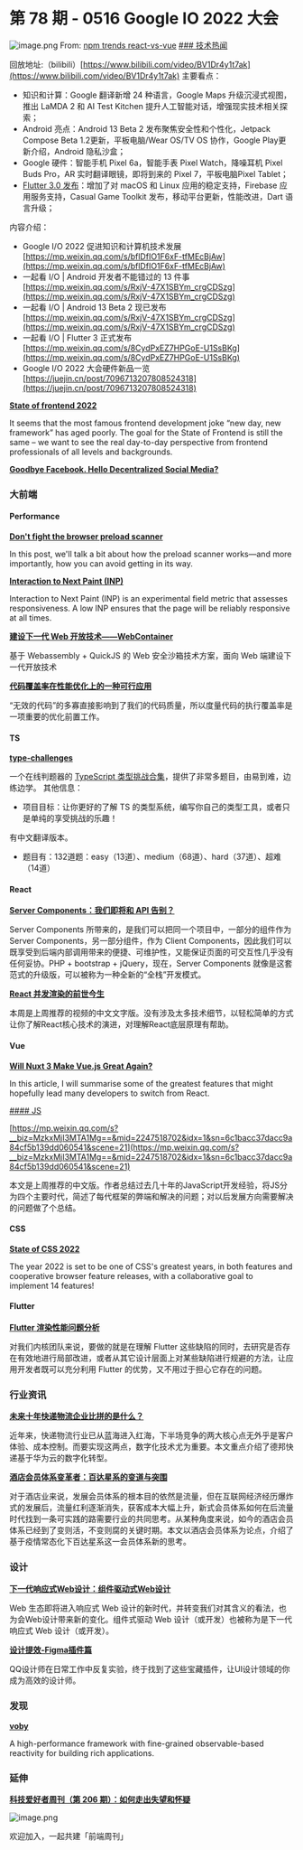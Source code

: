# 第 78 期 - 0516 Google IO 2022 大会
![image.png](https://cdn.nlark.com/yuque/0/2022/png/85771/1652658210368-c2d0b5b7-56ef-45b7-85d9-db677d47ed06.png#clientId=u7a9bbd2e-3c10-4&crop=0&crop=0&crop=1&crop=1&from=paste&height=263&id=u274e82dd&margin=%5Bobject%20Object%5D&name=image.png&originHeight=525&originWidth=1310&originalType=binary&ratio=1&rotation=0&showTitle=false&size=65435&status=done&style=none&taskId=uc7760075-39a8-4887-9a93-83ada054ca3&title=&width=655)
From: [npm trends react-vs-vue](https://www.npmtrends.com/react-vs-vue)
[### 技术热闻](https://mp.weixin.qq.com/s/6AW20rRkYFjm9B6wZfey6g)

回放地址:（bilibili）[https://www.bilibili.com/video/BV1Dr4y1t7ak](https://www.bilibili.com/video/BV1Dr4y1t7ak)
主要看点：

- 知识和计算：Google 翻译新增 24 种语言，Google Maps 升级沉浸式视图，推出 LaMDA 2 和 AI Test Kitchen 提升人工智能对话，增强现实技术相关探索；
- Android 亮点：Android 13 Beta 2 发布聚焦安全性和个性化，Jetpack Compose Beta 1.2更新，平板电脑/Wear OS/TV OS 协作，Google Play更新介绍，Android 隐私沙盒；
- Google 硬件：智能手机 Pixel 6a，智能手表 Pixel Watch，降噪耳机 Pixel Buds Pro，AR 实时翻译眼镜，即将到来的 Pixel 7，平板电脑Pixel Tablet；
- [Flutter 3.0 发布](https://juejin.cn/post/7096617842023333925#heading-15)：增加了对 macOS 和 Linux 应用的稳定支持，Firebase 应用服务支持，Casual Game Toolkit 发布，移动平台更新，性能改进，Dart 语言升级；

内容介绍：

- Google I/O 2022 促进知识和计算机技术发展 [https://mp.weixin.qq.com/s/bflDfIO1F6xF-tfMEcBjAw](https://mp.weixin.qq.com/s/bflDfIO1F6xF-tfMEcBjAw)
- 一起看 I/O | Android 开发者不能错过的 13 件事 [https://mp.weixin.qq.com/s/RxjV-47X1SBYm_crgCDSzg](https://mp.weixin.qq.com/s/RxjV-47X1SBYm_crgCDSzg)
- 一起看 I/O | Android 13 Beta 2 现已发布 [https://mp.weixin.qq.com/s/RxjV-47X1SBYm_crgCDSzg](https://mp.weixin.qq.com/s/RxjV-47X1SBYm_crgCDSzg)
- 一起看 I/O | Flutter 3 正式发布 [https://mp.weixin.qq.com/s/8CydPxEZ7HPGoE-U1SsBKg](https://mp.weixin.qq.com/s/8CydPxEZ7HPGoE-U1SsBKg)
- Google I/O 2022 大会硬件新品一览 [https://juejin.cn/post/7096713207808524318](https://juejin.cn/post/7096713207808524318)

[**State of frontend 2022**](https://tsh.io/state-of-frontend/)

It seems that the most famous frontend development joke “new day, new framework” has aged poorly. The goal for the State of Frontend is still the same – we want to see the real day-to-day perspective from frontend professionals of all levels and backgrounds.

[**Goodbye Facebook. Hello Decentralized Social Media?**](http://blog.archive.org/2022/05/13/goodbye-facebook-hello-decentralized-social-media/)


### 大前端
#### Performance
[**Don't fight the browser preload scanner**](https://web.dev/preload-scanner/)

In this post, we'll talk a bit about how the preload scanner works—and more importantly, how you can avoid getting in its way.

[**Interaction to Next Paint (INP)**](https://web.dev/inp/)

Interaction to Next Paint (INP) is an experimental field metric that assesses responsiveness. A low INP ensures that the page will be reliably responsive at all times.

[**建设下一代 Web 开放技术——WebContainer**](https://mp.weixin.qq.com/s/Lu1bJol8dFGNC7LaQ8gvDw)

基于 Webassembly + QuickJS 的 Web 安全沙箱技术方案，面向 Web 端建设下一代开放技术

[**代码覆盖率在性能优化上的一种可行应用**](https://mp.weixin.qq.com/s/VQq3Ly3ZEAFpYVIvV3Uhiw)

“无效的代码”的多寡直接影响到了我们的代码质量，所以度量代码的执行覆盖率是一项重要的优化前置工作。

#### TS
[**type-challenges**](https://github.com/type-challenges/type-challenges)

一个在线判题器的 [TypeScript 类型挑战合集](https://github.com/type-challenges/type-challenges#challenges)，提供了非常多题目，由易到难，边练边学。
其他信息：

- 项目目标：让你更好的了解 TS 的类型系统，编写你自己的类型工具，或者只是单纯的享受挑战的乐趣！

有中文翻译版本。

- 题目有：132道题：easy（13道）、medium（68道）、hard（37道）、超难（14道）

#### React
[**Server Components：我们即将和 API 告别？**](https://mp.weixin.qq.com/s/CL1YMnQ6dJfH-YMY9TBcGw)

Server Components 所带来的，是我们可以把同一个项目中，一部分的组件作为 Server Components，另一部分组件，作为 Client Components，因此我们可以既享受到后端内部调用带来的便捷、可维护性，又能保证页面的可交互性几乎没有任何妥协。PHP + bootstrap + jQuery，现在，Server Components 就像是这套范式的升级版，可以被称为一种全新的“全栈”开发模式。

[**React 并发渲染的前世今生**](https://mp.weixin.qq.com/s/01sTK6w4BFUzoRc2NKCs1w)

本周是上周推荐的视频的中文文字版。没有涉及太多技术细节，以轻松简单的方式让你了解React核心技术的演进，对理解React底层原理有帮助。

#### Vue
[**Will Nuxt 3 Make Vue.js Great Again?**](https://betterprogramming.pub/will-nuxt-3-make-vue-js-great-again-122672de31ed)

In this article, I will summarise some of the greatest features that might hopefully lead many developers to switch from React.

[#### JS](https://mp.weixin.qq.com/s?__biz=MzkxMjI3MTA1Mg==&mid=2247518702&idx=1&sn=6c1bacc37dacc9a84cf5b139dd060541&scene=21#wechat_redirect)


[https://mp.weixin.qq.com/s?__biz=MzkxMjI3MTA1Mg==&mid=2247518702&idx=1&sn=6c1bacc37dacc9a84cf5b139dd060541&scene=21](https://mp.weixin.qq.com/s?__biz=MzkxMjI3MTA1Mg==&mid=2247518702&idx=1&sn=6c1bacc37dacc9a84cf5b139dd060541&scene=21)

本文是上周推荐的中文版。作者总结过去几十年的JavaScript开发经验，将JS分为四个主要时代，简述了每代框架的弊端和解决的问题；对以后发展方向需要解决的问题做了个总结。

#### CSS
[**State of CSS 2022**](https://web.dev/state-of-css-2022/)

The year 2022 is set to be one of CSS's greatest years, in both features and cooperative browser feature releases, with a collaborative goal to implement 14 features!

#### Flutter
[**Flutter 渲染性能问题分析**](https://mp.weixin.qq.com/s/PaJs948QvupKZ0umjT2vjA)

对我们内核团队来说，要做的就是在理解 Flutter 这些缺陷的同时，去研究是否存在有效地进行局部改进，或者从其它设计层面上对某些缺陷进行规避的方法，让应用开发者既可以充分利用 Flutter 的优势，又不用过于担心它存在的问题。

### 行业资讯
[**未来十年快递物流企业比拼的是什么？**](https://mp.weixin.qq.com/s/if-fIuA9b8SP5DAeamzWhg)

近年来，快递物流行业已从蓝海进入红海，下半场竞争的两大核心点无外乎是客户体验、成本控制。而要实现这两点，数字化技术尤为重要。本文重点介绍了德邦快递基于华为云的数字化转型。

[**酒店会员体系变革者：百达星系的变道与突围**](https://mp.weixin.qq.com/s/YGaDtt_ICKN5BMTPxQQ_dQ)

对于酒店业来说，发展会员体系的根本目的依然是流量，但在互联网经济经历爆炸式的发展后，流量红利逐渐消失，获客成本大幅上升，新式会员体系如何在后流量时代找到一条可实践的路需要行业的共同思考。从某种角度来说，如今的酒店会员体系已经到了变则活，不变则腐的关键时期。本文以酒店会员体系为论点，介绍了基于疫情常态化下百达星系这一会员体系新的思考。

### 设计
[**下一代响应式Web设计：组件驱动式Web设计**](https://mp.weixin.qq.com/s/_j2HbXEFHUs_jM7E6O_NXw)

Web 生态即将进入响应式 Web 设计的新时代，并转变我们对其含义的看法，也为会Web设计带来新的变化。组件式驱动 Web 设计（或开发）也被称为是下一代响应式 Web 设计（或开发）。

[**设计提效-Figma插件篇**](https://mp.weixin.qq.com/s/onT1YVF69mvheuqbj21kpw)

QQ设计师在日常工作中反复实验，终于找到了这些宝藏插件，让UI设计领域的你成为高效的设计师。

### 发现
[**voby**](https://github.com/vobyjs/voby)

A high-performance framework with fine-grained observable-based reactivity for building rich applications.

### 延伸
[**科技爱好者周刊（第 206 期）：如何走出失望和怀疑**](http://www.ruanyifeng.com/blog/2022/05/weekly-issue-206.html)

![image.png](https://cdn.nlark.com/yuque/0/2020/png/85771/1605930034828-7fc81343-651f-4a15-8465-eebe5a23cf61.png#crop=0&crop=0&crop=1&crop=1&height=31&id=C5Hpa&margin=%5Bobject%20Object%5D&name=image.png&originHeight=90&originWidth=2186&originalType=binary&ratio=1&rotation=0&showTitle=false&size=14325&status=done&style=none&title=&width=746)


欢迎加入，一起共建「前端周刊」
